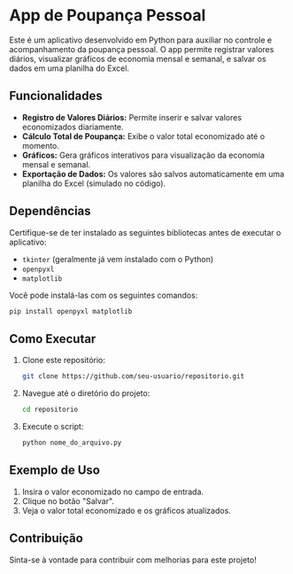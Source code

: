 
# App de Poupança Pessoal

Este é um aplicativo desenvolvido em Python para auxiliar no controle e acompanhamento da poupança pessoal. 
O app permite registrar valores diários, visualizar gráficos de economia mensal e semanal, e salvar os dados em uma planilha do Excel.

## Funcionalidades

- **Registro de Valores Diários:** Permite inserir e salvar valores economizados diariamente.
- **Cálculo Total de Poupança:** Exibe o valor total economizado até o momento.
- **Gráficos:** Gera gráficos interativos para visualização da economia mensal e semanal.
- **Exportação de Dados:** Os valores são salvos automaticamente em uma planilha do Excel (simulado no código).

## Dependências

Certifique-se de ter instalado as seguintes bibliotecas antes de executar o aplicativo:

- `tkinter` (geralmente já vem instalado com o Python)
- `openpyxl`
- `matplotlib`

Você pode instalá-las com os seguintes comandos:

```bash
pip install openpyxl matplotlib
```

## Como Executar

1. Clone este repositório:
   ```bash
   git clone https://github.com/seu-usuario/repositorio.git
   ```

2. Navegue até o diretório do projeto:
   ```bash
   cd repositorio
   ```

3. Execute o script:
   ```bash
   python nome_do_arquivo.py
   ```

## Exemplo de Uso

1. Insira o valor economizado no campo de entrada.
2. Clique no botão "Salvar".
3. Veja o valor total economizado e os gráficos atualizados.

## Contribuição

Sinta-se à vontade para contribuir com melhorias para este projeto!
